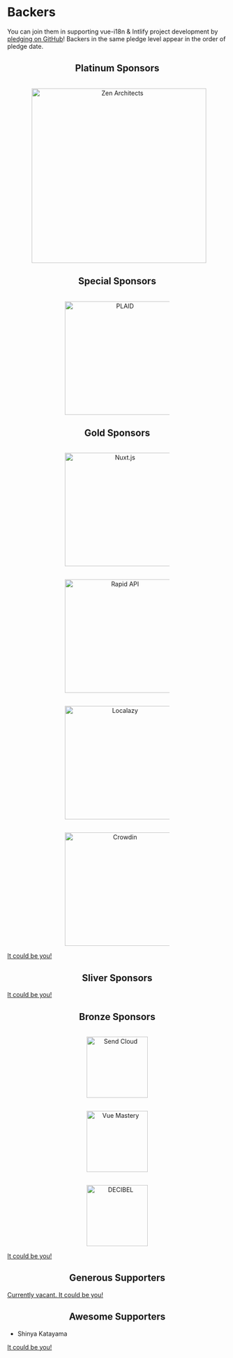 # Backers

You can join them in supporting vue-i18n & Intlify project development by [pledging on GitHub](https://github.com/sponsors/kazupon)! Backers in the same pledge level appear in the order of pledge date.

<h2 align="center">Platinum Sponsors</h2>

<p align="center">
  <a
    href="https://zenarchitects.co.jp/"
    style="margin: 1rem 1rem 0 1rem; width: 30rem; height: auto; display: inline-block; vertical-align: middle;"
    target="_blank"
    rel="noopener"
  >
    <img
      style="max-width: 100%; vertical-align: midele;"
      src="https://raw.githubusercontent.com/intlify/vue-i18n-next/master/docs/public/zenarchitects.png"
      width="400px"
      alt="Zen Architects"
    >
  </a>
</p>

<h2 align="center">Special Sponsors</h2>

<p align="center">
  <a
    href="https://plaid.co.jp/"
    style="margin: 1rem 1rem 0 1rem; width: 15rem; height: auto; display: inline-block; vertical-align: middle;"
    target="_blank"
    rel="noopener"
  >
    <img
      style="max-width: 100%; vertical-align: midele;"
      src="https://raw.githubusercontent.com/intlify/vue-i18n-next/master/docs/public/plaid.svg"
      width="260px"
      alt="PLAID"
    >
  </a>
</p>

<h2 align="center">Gold Sponsors</h2>

<p align="center">
  <a
    href="https://nuxtjs.org/"
    style="margin: 1rem 1rem 0 1rem; width: 15rem; height: auto; display: inline-block; vertical-align: middle;"
    target="_blank"
    rel="noopener"
  >
    <img
      style="max-width: 100%; vertical-align: midele;"
      src="https://raw.githubusercontent.com/intlify/vue-i18n-next/master/docs/public/nuxt.png"
      width="260px"
      alt="Nuxt.js"
    >
  </a>
</p>

<p align="center">
  <a
    href="https://rapidapi.com/"
    style="margin: 1rem 1rem 0 1rem; width: 15rem; height: auto; display: inline-block; vertical-align: middle;"
    target="_blank"
    rel="noopener"
  >
    <img
      style="max-width: 100%; vertical-align: midele;"
      src="https://raw.githubusercontent.com/intlify/vue-i18n-next/master/docs/public/RapidAPI.png"
      width="260px"
      alt="Rapid API"
    >
  </a>
</p>

<p align="center">
  <a
    href="https://localazy.com/blog/how-to-localize-vuejs-app-with-vue-i18n-and-localazy?utm_source=kazupon&utm_medium=banner&utm_campaign=sponsorships_kazupon&utm_content=logo"
    style="margin: 1rem 1rem 0 1rem; width: 15rem; height: auto; display: inline-block; vertical-align: middle;"
    target="_blank"
    rel="noopener"
  >
    <img
      style="max-width: 100%; vertical-align: midele;"
      src="https://raw.githubusercontent.com/intlify/vue-i18n-next/master/docs/public/localazy.svg"
      width="260px"
      alt="Localazy"
    >
  </a>
</p>

<p align="center">
  <a
    href="https://crowdin.com/teams/engineering?utm_source=vue-i18n.intlify.dev&utm_medium=referral"
    style="margin: 1rem 1rem 0 1rem; width: 15rem; height: auto; display: inline-block; vertical-align: middle;"
    target="_blank"
    rel="noopener"
  >
    <img
      style="max-width: 100%; vertical-align: midele;"
      src="https://raw.githubusercontent.com/intlify/vue-i18n-next/master/docs/public/crowdin.png"
      width="260px"
      alt="Crowdin"
    >
  </a>
</p>

[It could be you!](https://github.com/sponsors/kazupon?o=esc)

<h2 align="center">Sliver Sponsors</h2>

[It could be you!](https://github.com/sponsors/kazupon?o=esc)

<h2 align="center">Bronze Sponsors</h2>

<p align="center">
  <a
    href="https://www.sendcloud.com/"
    style="margin: 1rem 1rem 0 1rem; width: 9rem; height: auto; display: inline-block; vertical-align: middle;"
    target="_blank"
    rel="noopener"
  >
    <img
      style="max-width: 100%; vertical-align: midele;"
      src="https://raw.githubusercontent.com/intlify/vue-i18n-next/master/docs/public/sendcloud.png"
      width="140px"
      alt="Send Cloud"
    >
  </a>
</p>

<p align="center">
  <a
    href="https://www.vuemastery.com/"
    style="margin: 1rem 1rem 0 1rem; width: 9rem; height: auto; display: inline-block; vertical-align: middle;"
    target="_blank"
    rel="noopener"
  >
    <img
      style="max-width: 100%; vertical-align: midele;"
      src="https://raw.githubusercontent.com/intlify/vue-i18n-next/master/docs/public/vuemastery.png"
      width="140px"
      alt="Vue Mastery"
    >
  </a>
</p>

<p align="center">
  <a
    href="https://www.deci-bel.com/"
    style="margin: 1rem 1rem 0 1rem; width: 9rem; height: auto; display: inline-block; vertical-align: middle;"
    target="_blank"
    rel="noopener"
  >
    <img
      style="max-width: 100%; vertical-align: midele;"
      src="https://raw.githubusercontent.com/intlify/vue-i18n-next/master/docs/public/decibel.png"
      width="140px"
      alt="DECIBEL"
    >
  </a>
</p>

[It could be you!](https://github.com/sponsors/kazupon?o=esc)

<h2 align="center">Generous Supporters</h2>

[Currently vacant. It could be you!](https://github.com/sponsors/kazupon?o=esc)

<h2 align="center">Awesome Supporters</h2>

- Shinya Katayama

[It could be you!](https://github.com/sponsors/kazupon?o=esc)
